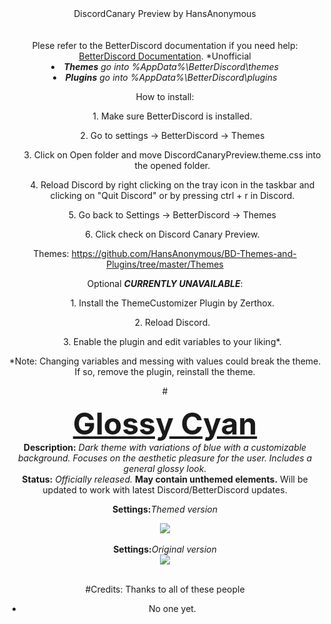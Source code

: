 <DIV ALIGN=CENTER>DiscordCanary Preview by HansAnonymous</div><br><div align=CENTER><br>
Plese refer to the  BetterDiscord documentation if you need help: <a href="https://betterdocs.net/">BetterDiscord Documentation</a>. *Unofficial

<li><i><b>Themes</b> go into %AppData%\BetterDiscord\themes</i>
<li><i><b>Plugins</b> go into %AppData%\BetterDiscord\plugins</i>

How to install:
<ol>1. Make sure BetterDiscord is installed.</ol>
<ol>2. Go to settings -> BetterDiscord -> Themes</ol>
<ol>3. Click on Open folder and move DiscordCanaryPreview.theme.css into the opened folder.</ol>
<ol>4. Reload Discord by right clicking on the tray icon in the taskbar and clicking on "Quit Discord" or by pressing ctrl + r in Discord.</ol>
<ol>5. Go back to Settings -> BetterDiscord -> Themes</ol>
<ol>6. Click check on Discord Canary Preview.</ol>

Themes: https://github.com/HansAnonymous/BD-Themes-and-Plugins/tree/master/Themes

Optional <b>*CURRENTLY UNAVAILABLE*</b>:
<ol>1. Install the ThemeCustomizer Plugin by Zerthox.</ol>
<ol>2. Reload Discord.</ol>
<ol>3. Enable the plugin and edit variables to your liking*.</ol>
*Note: Changing variables and messing with values could break the theme. If so, remove the plugin, reinstall the theme.

#<font size="25"><b><DIV ALIGN=CENTER><a href="https://github.com/HansAnonymous/BD-Themes-and-Plugins/blob/master/Themes/DiscordCanaryPreview/DiscordCanaryPreview.theme.css">Glossy Cyan</a></div></b></font>
<b>Description:</b><i> Dark theme with variations of blue with a customizable background. Focuses on the aesthetic pleasure for the user.  Includes a general glossy look.</i><br>
<b>Status:</b> <i>Officially released.</i> <b>May contain unthemed elements.</b> Will be updated to work with latest Discord/BetterDiscord updates.<br>

<b>Settings:</b><i>Themed version</i><br>
<DIV ALIGN=CENTER><img href="https://github.com/HansAnonymous/BD-Themes-and-Plugins/blob/master/Themes/DiscordCanaryPreview/DiscordCanaryPreview.theme.css" src="https://i.imgur.com/qP61Vcz.png"></img></div><br>
<b>Settings:</b><i>Original version</i><br>
<DIV ALIGN=CENTER><img href="https://github.com/HansAnonymous/BD-Themes-and-Plugins/blob/master/Themes/DiscordCanaryPreview/DiscordCanaryPreview.theme.css" src="https://i.imgur.com/VTRIHmk.png"></img></div><br>

#Credits:
Thanks to all of these people 
- No one yet.
